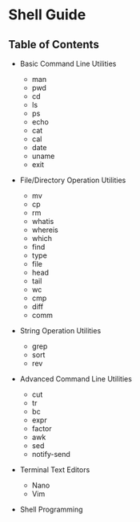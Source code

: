 # Shell Guide

## Table of Contents

* Basic Command Line Utilities
    - man
    - pwd
    - cd
    - ls
    - ps
    - echo
    - cat
    - cal
    - date
    - uname
    - exit

* File/Directory Operation Utilities
    - mv
    - cp
    - rm
    - whatis
    - whereis
    - which
    - find
    - type
    - file
    - head
    - tail
    - wc
    - cmp 
    - diff
    - comm

* String Operation Utilities
    - grep
    - sort
    - rev

* Advanced Command Line Utilities
    - cut
    - tr
    - bc
    - expr
    - factor
    - awk
    - sed
    - notify-send

* Terminal Text Editors
    - Nano
    - Vim
    
* Shell Programming
    
